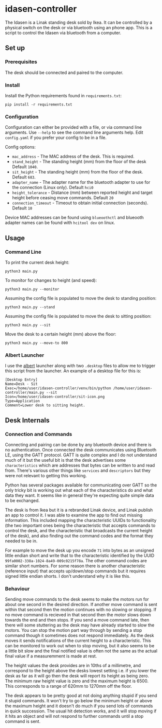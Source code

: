 # idasen-controller

The Idasen is a Linak standing desk sold by Ikea. It can be controlled by a physical switch on the desk or via bluetooth using an phone app. This is a script to control the Idasen via bluetooth from a computer.

## Set up

### Prerequisites

The desk should be connected and paired to the computer.

### Install

Install the Python requirements found in `requirements.txt`:

```
pip install -r requirements.txt
```

### Configuration

Configuration can either be provided with a file, or via command line arguments. Use `--help` to see the command line arguments help. Edit `config.yaml` if you prefer your config to be in a file.

Config options:

- `mac_address` - The MAC address of the desk. This is required.
- `stand_height` - The standing height (mm) from the floor of the desk Default `1040`.
- `sit_height` - The standing height (mm) from the floor of the desk. Default `683`.
- `adapter_name` - The adapter name for the bluetooth adapter to use for the connection (Linux only). Default `hci0`
- `height_tolerance` - Distance (mm) between reported height and target height before ceasing move commands. Default `20`
- `connection_timeout` - Timeout to obtain initial connection (seconds). Default `10`

Device MAC addresses can be found using `blueoothctl` and blueooth adapter names can be found with `hcitool dev` on linux.

## Usage

### Command Line

To print the current desk height:

```
python3 main.py
```

To monitor for changes to height (and speed):

```
python3 main.py --monitor
```

Assuming the config file is populated to move the desk to standing position:

```
python3 main.py --stand
```

Assuming the config file is populated to move the desk to sitting position:

```
python3 main.py --sit
```

Move the desk to a certain height (mm) above the floor:

```
python3 main.py --move-to 800
```

### Albert Launcher

I use the [albert](https://github.com/albertlauncher/albert) launcher along with two `.desktop` files to allow me to trigger this script from the launcher. An example of a desktop file for this is:

```
[Desktop Entry]
Name=Desk - Sit
Exec=/home/user/idasen-controller/venv/bin/python /home/user/idasen-controller/main.py --sit
Icon=/home/user/idasen-controller/sit-icon.png
Type=Application
Comment=Lower desk to sitting height.

```

## Desk Internals

### Connection and Commands

Connecting and pairing can be done by any bluetooth device and there is no authentication. Once connected the desk communicates using Bluetooth LE, using the GATT protocol. GATT is quite complex and I do not understand much of it but the useful bit is that the desk advertises some `characteristics` which are addresses that bytes can be written to and read from. There's various other things like `services` and `descriptors` but they were not relevant to getting this working.

Python has several packages available for communicating over GATT so the only tricky bit is working out what each of the characteristics do and what data they want. It seems like in general they're expecting quite simple data to be exchanged.

The desk is from Ikea but it is a rebranded Linak device, and Linak publish an app to control it. I was able to examine the app to find out missing information. This included mapping the characteristic UUIDs to functionality (the two important ones being the characteristic that accepts commands to control the desk, and the characteristic that broadcasts the current height of the desk), and also finding out the command codes and the format they needed to be in.

For example to move the desk up you encode `71` into bytes as an unsigned little endian short and write that to the characteristic identified by the UUID `99fa0002-338a-1024-8a49-009c0215f78a`. The other command codes are similar short numbers. For some reason there is another characteristic (reference input) that accepts up/down/stop commands but it requires signed little endian shorts. I don't understand why it is like this.

### Behaviour

Sending move commands to the desk seems to make the motors run for about one second in the desired direction. If another move command is sent within that second then the motion continues with no slowing or stopping. If no move command is recieved in that second then the motor slows down towards the end and then stops. If you send a move command late, then there will some stuttering as the desk may have already started to slow the motors. You can stop the motion part way through by sending a stop command though it sometimes does not respond immediately. As the desk moves it sends notifications of the current height to a characteristic. This can be monitored to work out when to stop moving, but it also seems to be a little bit slow and the final notified value is often not the same as the actual final value if a measuremment is made at rest.

The height values the desk provides are in 10ths of a millimetre, and correspond to the height above the desks lowest setting i.e. if you lower the desk as far as it will go then the desk will report its height as being zero. The minimum raw height value is zero and the maximum height is 6500. This corresponds to a range of 620mm to 1270mm off the floor.

The desk appears to be pretty good at not doing anything stupid if you send it stupid commands. It won't try to go below the minimum height or above the maximum height and it doesn't do much if you send lots of commands in quick succession. The usual hit detection works, and it will stop moving if it hits an object and will not respond to further commands until a stop command is sent.
